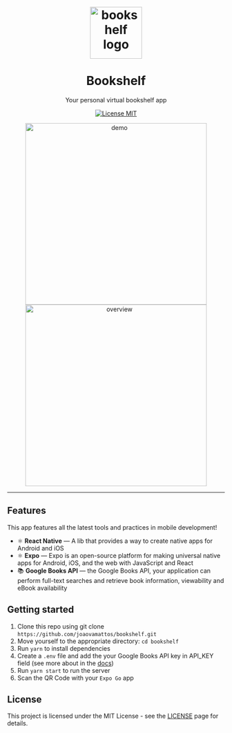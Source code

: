 <h1 align="center">
<br>
  <img src="https://user-images.githubusercontent.com/23246259/115597593-6c96ea80-a2a7-11eb-8c1e-9666c89a4407.png" alt="bookshelf logo" width="120">
<br>
<br>
Bookshelf
</h1>

<p align="center">Your personal virtual bookshelf app</p>

<p align="center">
  <a href="https://opensource.org/licenses/MIT">
    <img src="https://img.shields.io/badge/License-MIT-blue.svg" alt="License MIT">
  </a>
</p>

<div align="center">
  <img src="https://user-images.githubusercontent.com/23246259/115597606-6f91db00-a2a7-11eb-9f37-53a01d56e44e.gif" alt="demo" height="420">
  <img src="https://user-images.githubusercontent.com/23246259/115597611-715b9e80-a2a7-11eb-9d76-4617b1fa91b0.png" alt="overview" height="420">
</div>

<hr />

## Features
This app features all the latest tools and practices in mobile development!

- ⚛️ **React Native** — A lib that provides a way to create native apps for Android and iOS
- ⚛️ **Expo** — Expo is an open-source platform for making universal native apps for Android, iOS, and the web with JavaScript and React
- 📚 **Google Books API** — the Google Books API, your application can perform full-text searches and retrieve book information, viewability and eBook availability

## Getting started

1. Clone this repo using git clone `https://github.com/joaovamattos/bookshelf.git`
2. Move yourself to the appropriate directory: `cd bookshelf`
3. Run `yarn` to install dependencies
4. Create a `.env` file and add the your Google Books API key in API_KEY field (see more about in the [docs](https://developers.google.com/books/docs/v1/using))   
5. Run `yarn start` to run the server
6. Scan the QR Code with your `Expo Go` app

## License

This project is licensed under the MIT License - see the [LICENSE](https://opensource.org/licenses/MIT) page for details.
